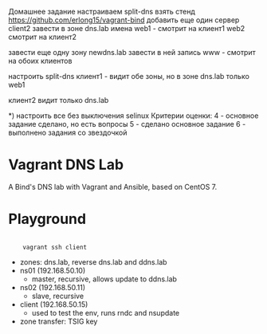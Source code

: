 Домашнее задание
настраиваем split-dns
взять стенд https://github.com/erlong15/vagrant-bind
добавить еще один сервер client2
завести в зоне dns.lab 
имена
web1 - смотрит на клиент1
web2 смотрит на клиент2

завести еще одну зону newdns.lab
завести в ней запись
www - смотрит на обоих клиентов

настроить split-dns
клиент1 - видит обе зоны, но в зоне dns.lab только web1

клиент2 видит только dns.lab

*) настроить все без выключения selinux
Критерии оценки: 4 - основное задание сделано, но есть вопросы
5 - сделано основное задание
6 - выполнено задания со звездочкой

# Vagrant DNS Lab

A Bind's DNS lab with Vagrant and Ansible, based on CentOS 7.

# Playground

<code>
    vagrant ssh client
</code>

  * zones: dns.lab, reverse dns.lab and ddns.lab
  * ns01 (192.168.50.10)
    * master, recursive, allows update to ddns.lab
  * ns02 (192.168.50.11)
    * slave, recursive
  * client (192.168.50.15)
    * used to test the env, runs rndc and nsupdate
  * zone transfer: TSIG key
